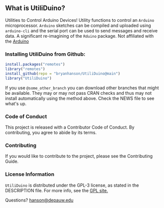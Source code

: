 ## What is UtiliDuino?

Utilities to Control Arduino Devices! Utility functions to control an `Arduino` microprocessor.  `Arduino` sketches can be compiled and uploaded using `arduino-cli` and the serial port can be used to send messages and receive data. A significant re-imagining of the `Rduino` package. Not affiliated with the [Arduino](https://www.arduino.cc/)

### Installing UtiliDuino from Github:

````r
install.packages("remotes")
library("remotes")
install_github(repo = "bryanhanson/UtiliDuino@main")
library("UtiliDuino")
````

If you use `@some_other_branch` you can download other branches that might be available.  They may or may not pass CRAN checks and thus may not install automatically using the method above.  Check the NEWS file to see what's up.

### Code of Conduct

This project is released with a Contributor Code of Conduct.  By contributing, you agree to abide by its terms.

### Contributing

If you would like to contribute to the project, please see the Contributing Guide.

### License Information

`UtiliDuino` is distributed under the GPL-3 license, as stated in the DESCRIPTION file.  For more info, see the [GPL site.](https://www.gnu.org/licenses/gpl-3.0.html)

Questions?  hanson@depauw.edu
